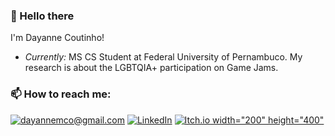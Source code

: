 ### 👋 Hello there

I'm Dayanne Coutinho!
- <i>Currently:</i> MS CS Student at Federal University of Pernambuco. My research is about the LGBTQIA+ participation on Game Jams.

### 📫 How to reach me:
<a href="mailto:dayannemco@gmail.com">![dayannemco@gmail.com](https://img.shields.io/badge/Gmail-D14836?style=for-the-badge&logo=gmail&logoColor=white)</a> <a href="https://www.linkedin.com/in/dayanne-coutinho/">![LinkedIn](https://img.shields.io/badge/LinkedIn-0077B5?style=for-the-badge&logo=linkedin&logoColor=white)</a> <a href="https://dayannemco.itch.io/">![Itch.io]( https://camo.githubusercontent.com/508009245f9c67ffe95806d79e6ddc0ed437ff92095ae52fe23101da0c1778fa/687474703a2f2f7374617469632e74756d626c722e636f6d2f39636565383438316165633066623531396437346432303961626462313735302f37637635617a6b2f684a486d76763170382f74756d626c725f7374617469635f69746368696f2d626c61636b2e706e67) width="200" height="400"</a>




